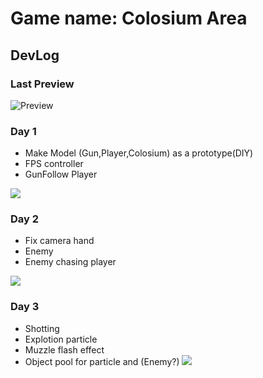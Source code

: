 # Game name: Colosium Area
## DevLog
### Last Preview
![Preview](day4.gif)
### Day 1
- Make Model (Gun,Player,Colosium) as a prototype(DIY)
- FPS controller
- GunFollow Player

![](https://i.ibb.co/kDMKN91/untitled.jpg)

### Day 2
- Fix camera hand
- Enemy
- Enemy chasing player

![](https://i.ibb.co/n60Wcg7/untitled.png)

### Day 3
- Shotting
- Explotion particle
- Muzzle flash effect
- Object pool for particle and (Enemy?)
![](https://i.ibb.co/dgQTFJX/untitled.jpg)



